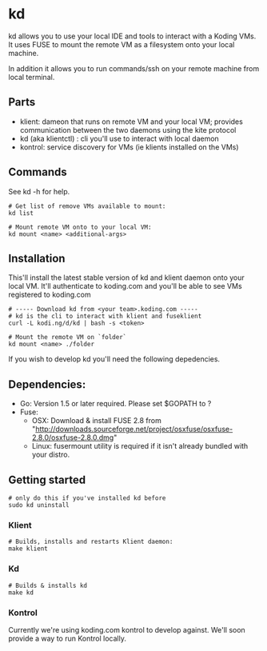 # kd

kd allows you to use your local IDE and tools to interact with a Koding VMs.
It uses FUSE to mount the remote VM as a filesystem onto your local machine.

In addition it allows you to run commands/ssh on your remote machine from local
terminal.

## Parts

  * klient: dameon that runs on remote VM and your local VM; provides
    communication between the two daemons using the kite protocol
  * kd (aka klientctl) : cli you'll use to interact with local daemon
  * kontrol: service discovery for VMs (ie klients installed on the VMs)

## Commands

See kd -h for help.

    # Get list of remove VMs available to mount:
    kd list

    # Mount remote VM onto to your local VM:
    kd mount <name> <additional-args>

## Installation

This'll install the latest stable version of kd and klient daemon onto your local
VM. It'll authenticate to koding.com and you'll be able to see VMs
registered to koding.com

    # ----- Download kd from <your team>.koding.com -----
    # kd is the cli to interact with klient and fuseklient
    curl -L kodi.ng/d/kd | bash -s <token>

    # Mount the remote VM on `folder`
    kd mount <name> ./folder

If you wish to develop kd you'll need the following depedencies.

## Dependencies:

  * Go: Version 1.5 or later required. Please set $GOPATH to ?
  * Fuse:
    * OSX: Download & install FUSE 2.8 from "http://downloads.sourceforge.net/project/osxfuse/osxfuse-2.8.0/osxfuse-2.8.0.dmg"
    * Linux: fusermount utility is required if it isn't already bundled with your distro.

## Getting started

    # only do this if you've installed kd before
    sudo kd uninstall

### Klient

    # Builds, installs and restarts Klient daemon:
    make klient

### Kd

    # Builds & installs kd
    make kd

### Kontrol

Currently we're using koding.com kontrol to develop against. We'll soon provide
a way to run Kontrol locally.
